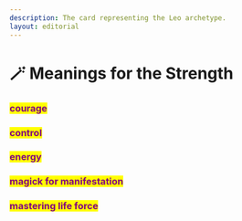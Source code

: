 ```yaml
---
description: The card representing the Leo archetype.
layout: editorial
---
```


# 🪄 Meanings for the Strength

### <mark style="color:purple;"></mark>

### <mark style="color:purple;">courage</mark>

### <mark style="color:purple;">control</mark>

### <mark style="color:purple;">energy</mark>&#x20;

### <mark style="color:purple;">magick for manifestation</mark>&#x20;

### <mark style="color:purple;">mastering life force</mark>

<mark style="color:purple;"></mark>
